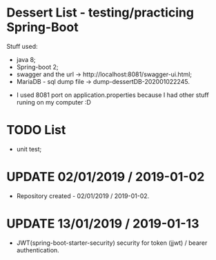 # Dessert List - testing/practicing Spring-Boot

Stuff used:
- java 8;
- Spring-boot 2;
- swagger and the url -> http://localhost:8081/swagger-ui.html;
- MariaDB - sql dump file -> dump-dessertDB-202001022245.

* I used 8081 port on application.properties because I had other stuff runing on my computer :D

# TODO List
- unit test;

# UPDATE 02/01/2019 / 2019-01-02
- Repository created - 02/01/2019 / 2019-01-02.

# UPDATE 13/01/2019 / 2019-01-13
 - JWT(spring-boot-starter-security) security for token (jjwt) / bearer authentication.
